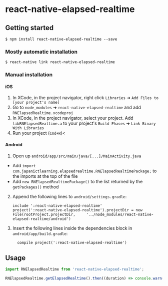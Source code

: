 
# react-native-elapsed-realtime

## Getting started

`$ npm install react-native-elapsed-realtime --save`

### Mostly automatic installation

`$ react-native link react-native-elapsed-realtime`

### Manual installation


#### iOS

1. In XCode, in the project navigator, right click `Libraries` ➜ `Add Files to [your project's name]`
2. Go to `node_modules` ➜ `react-native-elapsed-realtime` and add `RNElapsedRealtime.xcodeproj`
3. In XCode, in the project navigator, select your project. Add `libRNElapsedRealtime.a` to your project's `Build Phases` ➜ `Link Binary With Libraries`
4. Run your project (`Cmd+R`)<

#### Android

1. Open up `android/app/src/main/java/[...]/MainActivity.java`
  - Add `import com.japanictlearning.elapsedrealtime.RNElapsedRealtimePackage;` to the imports at the top of the file
  - Add `new RNElapsedRealtimePackage()` to the list returned by the `getPackages()` method
2. Append the following lines to `android/settings.gradle`:
  	```
  	include ':react-native-elapsed-realtime'
  	project(':react-native-elapsed-realtime').projectDir = new File(rootProject.projectDir, 	'../node_modules/react-native-elapsed-realtime/android')
  	```
3. Insert the following lines inside the dependencies block in `android/app/build.gradle`:
  	```
      compile project(':react-native-elapsed-realtime')
  	```


## Usage
```javascript
import RNElapsedRealtime from 'react-native-elapsed-realtime';

RNElapsedRealtime.getElapsedRealtime().then((duration) => console.warn(duration));

```
